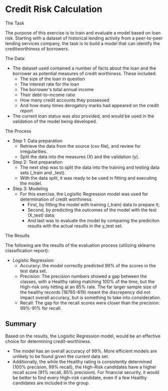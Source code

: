 # Credit Risk Calculation


The Task

The purpose of this exercise is to train and evaluate a model based on loan risk. Starting with a dataset of historical lending activity from a peer-to-peer lending services company, the task is to build a model that can identify the creditworthiness of borrowers.

The Data:
* The dataset used contained a number of facts about the loan and the borrower as potential measures of credit worthiness. These included:
    * The size of the loan in question
    * The interest rate for the loan
    * The borrower's total annual income
    * Their debt-to-income ratio
    * How many credit accounts they possessed
    * And how many times derogatory marks had appeared on the credit report
* The current loan status was also provided, and would be used in the validation of the model being developed.


The Process
* Step 1: Data preparation
    * Retrieve the data from the source (csv file), and review for irregularities.
    * Split the data into the measures (X) and the validation (y).
* Step 2: Test preparation
    * The next step was to split the data into the training and testing data sets (_train and _test). 
    * With the data split, it was ready to be used in fitting and executing the model.
* Step 3: Modeling
    * For this exercise, the Logisitic Regression model was used for determination of credit worthiness:
        * First, by fitting the model with training (_train) data to prepare it;
        * Second, by predicting the outcomes of the model with the test (X_test) data;
        * And last was to evaluate the model by comparing the prediciton results with the actual results in the y_test set.

The Results

The following are the results of the evaluation process (utilizing sklearns classification report):

* Logistic Regression:
    * Accuracy: the model correctly predicted 99% of the scores in the test data set.
    * Precision: The precision numbers showed a gap between the classes, with a Healthy rating matching 100% of the time, but the High-risk only hitting at an 85% rate. The far larger sample size of the healthy records (18765-619) meant the discrepency did not impact overall accuracy, but is something to take into consideration.
    * Recall: The gap for the recall scores were closer than the precision: 99%-91% for recall. 


## Summary

Based on the results, the Logisitic Regression model, would be an effective choice for determining credit-worthiness. 

* The model has an overall accuracy of 99%. More efficient models are unlikely to be found given the current data set.
* Additionally, the while the Healthy rating is consistently determined (100% precision, 99% recall), the High-Risk candidates have a higher recall score (91% recall, 85% precision). For financial security, it would be better to find every High-risk candidate, even if a few Healthy candidates are included in the group.


